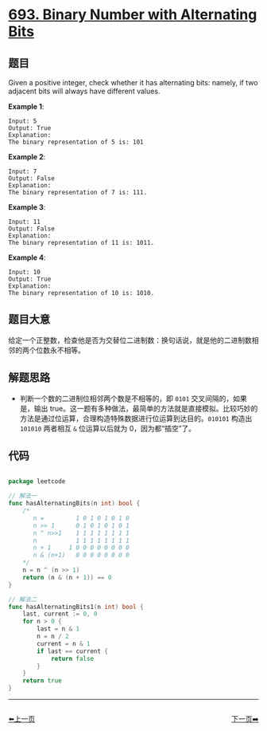 # [693. Binary Number with Alternating Bits](https://leetcode.com/problems/binary-number-with-alternating-bits/)

## 题目

Given a positive integer, check whether it has alternating bits: namely, if two adjacent bits will always have different values.

**Example 1**:

    Input: 5
    Output: True
    Explanation:
    The binary representation of 5 is: 101

**Example 2**:

    Input: 7
    Output: False
    Explanation:
    The binary representation of 7 is: 111.

**Example 3**:

    Input: 11
    Output: False
    Explanation:
    The binary representation of 11 is: 1011.

**Example 4**:

    Input: 10
    Output: True
    Explanation:
    The binary representation of 10 is: 1010.


## 题目大意

给定一个正整数，检查他是否为交替位二进制数：换句话说，就是他的二进制数相邻的两个位数永不相等。

## 解题思路


- 判断一个数的二进制位相邻两个数是不相等的，即 `0101` 交叉间隔的，如果是，输出 true。这一题有多种做法，最简单的方法就是直接模拟。比较巧妙的方法是通过位运算，合理构造特殊数据进行位运算到达目的。`010101` 构造出 `101010` 两者相互 `&` 位运算以后就为 0，因为都“插空”了。


## 代码

```go

package leetcode

// 解法一
func hasAlternatingBits(n int) bool {
	/*
	   n =         1 0 1 0 1 0 1 0
	   n >> 1      0 1 0 1 0 1 0 1
	   n ^ n>>1    1 1 1 1 1 1 1 1
	   n           1 1 1 1 1 1 1 1
	   n + 1     1 0 0 0 0 0 0 0 0
	   n & (n+1)   0 0 0 0 0 0 0 0
	*/
	n = n ^ (n >> 1)
	return (n & (n + 1)) == 0
}

// 解法二
func hasAlternatingBits1(n int) bool {
	last, current := 0, 0
	for n > 0 {
		last = n & 1
		n = n / 2
		current = n & 1
		if last == current {
			return false
		}
	}
	return true
}

```


----------------------------------------------
<div style="display: flex;justify-content: space-between;align-items: center;">
<p><a href="https://books.halfrost.com/leetcode/ChapterFour/0685.Redundant-Connection-II/">⬅️上一页</a></p>
<p><a href="https://books.halfrost.com/leetcode/ChapterFour/0695.Max-Area-of-Island/">下一页➡️</a></p>
</div>
